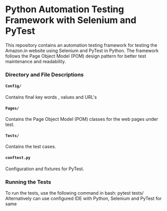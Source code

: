 # Python Automation Testing Framework with Selenium and PyTest

This repository contains an automation testing framework for testing the Amazon.in website using Selenium and PyTest in Python. The framework follows the Page Object Model (POM) design pattern for better test maintenance and readability.




### Directory and File Descriptions

#### `Config/`

Contains final key words , values and URL's

#### `Pages/`

Contains the Page Object Model (POM) classes for the web pages under test.

#### `Tests/`
Contains the test cases.

#### `conftest.py`
Configuration and fixtures for PyTest.



### Running the Tests
To run the tests, use the following command in bash:
pytest tests/
Alternatively can use configured IDE with Python, Selenium and PyTest for same
